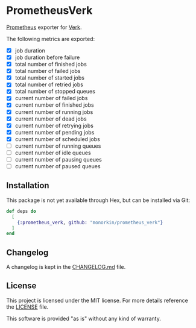 # PrometheusVerk

[Prometheus](https://prometheus.io/) exporter for
[Verk](https://github.com/edgurgel/verk).

The following metrics are exported:
- [x] job duration
- [x] job duration before failure
- [x] total number of finished jobs
- [x] total number of failed jobs
- [x] total number of started jobs
- [x] total number of retried jobs
- [x] total number of stopped queues
- [x] current number of failed jobs
- [x] current number of finished jobs
- [x] current number of running jobs
- [x] current number of dead jobs
- [x] current number of retrying jobs
- [x] current number of pending jobs
- [x] current number of scheduled jobs
- [ ] current number of running queues
- [ ] current number of idle queues
- [ ] current number of pausing queues
- [ ] current number of paused queues

## Installation

This package is not yet available through Hex, but can be installed via Git:

```elixir
def deps do
  [
    {:prometheus_verk, github: "monorkin/prometheus_verk"}
  ]
end
```

## Changelog

A changelog is kept in the [CHANGELOG.md](/CHANGELOG.md) file.

## License

This project is licensed under the MIT license. For more details reference the
[LICENSE](/LICENSE) file.

This software is provided "as is" without any kind of warranty.

